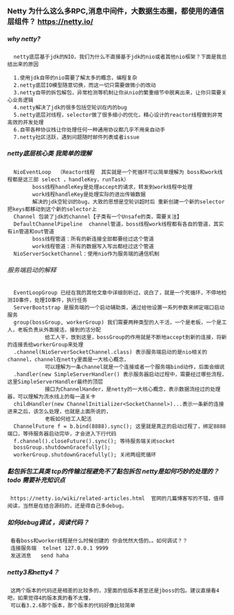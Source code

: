 
### Netty 为什么这么多RPC,消息中间件，大数据生态圈，都使用的通信层组件？ https://netty.io/

##### why netty?

      netty底层基于jdk的NIO，我们为什么不直接基于jdk的nio或者其他nio框架？下面是我总结出来的原因
      
      1.使用jdk自带的nio需要了解太多的概念，编程复杂
      2.netty底层IO模型随意切换，而这一切只需要做微小的改动
      3.netty自带的拆包解包，异常检测等机制让你从nio的繁重细节中脱离出来，让你只需要关心业务逻辑
      4.netty解决了jdk的很多包括空轮训在内的bug
      5.netty底层对线程，selector做了很多细小的优化，精心设计的reactor线程做到非常高效的并发处理
      6.自带各种协议栈让你处理任何一种通用协议都几乎不用亲自动手
      7.netty社区活跃，遇到问题随时邮件列表或者issue


##### netty底层核心类  我简单的理解
      NioEventLoop  （Reactor线程  其实就是一个死循环可以简单理解为 boss和work线程都是这三部 select ，handleKey，runTask）
            boss线程handleKey是处理accept的请求，转发到work线程中处理
            work线程handleKey是处理实际的进出传输数据
            解决的jdk空轮训的bug，大致的思想是空轮训超时后 重新创建一个新的selector 把keys都移动到这个新的selector上
      Channel 包装了jdk的channel【子类有一个Unsafe的类，需要关注】
      DefaultChannelPipeline  channel管道，boss线程work线程都有各自的管道，其实有in管道和out管道
            boss线程管道：所有的新连接全部都要经过这个管道
            work线程管道：所有的数据写入写出都经过这个管道
      NioServerSocketChannel：使用nio作为服务端的通信机制
      
      
###### 服务端启动的解释     
      EventLoopGroup 已经在我的其他文章中详细剖析过，说白了，就是一个死循环，不停地检测IO事件，处理IO事件，执行任务
      ServerBootstrap 是服务端的一个启动辅助类，通过给他设置一系列参数来绑定端口启动服务
      group(bossGroup, workerGroup) 我们需要两种类型的人干活，一个是老板，一个是工人，老板负责从外面接活，接到的活分配
                给工人干，放到这里，bossGroup的作用就是不断地accept到新的连接，将新的连接丢给workerGroup来处理
      .channel(NioServerSocketChannel.class) 表示服务端启动的是nio相关的channel，channel在netty里面是一大核心概念，
                可以理解为一条channel就是一个连接或者一个服务端bind动作，后面会细说
      .handler(new SimpleServerHandler() 表示服务器启动过程中，需要经过哪些流程，这里SimpleServerHandler最终的顶层
                接口为ChannelHander，是netty的一大核心概念，表示数据流经过的处理器，可以理解为流水线上的每一道关卡
      childHandler(new ChannelInitializer<SocketChannel>)...表示一条新的连接进来之后，该怎么处理，也就是上面所说的，
                老板如何给工人配活
      ChannelFuture f = b.bind(8888).sync(); 这里就是真正的启动过程了，绑定8888端口，等待服务器启动完毕，才会进入下行代码
      f.channel().closeFuture().sync(); 等待服务端关闭socket
      bossGroup.shutdownGracefully(); 
      workerGroup.shutdownGracefully(); 关闭两组死循环
      
##### 黏包拆包工具类 tcp的传输过程避免不了黏包拆包 netty是如何巧妙的处理的？ todo  需要补充知识点
      
     https://netty.io/wiki/related-articles.html  官网的几篇博客写的不错，值得阅读，当然是在结合源码的，还是得自己多debug，
     
##### 如何debug调试 ，阅读代码？
     看看boss和worker线程是什么时候创建的 你会恍然大悟的。。如何调试？？
     连接服务端  telnet 127.0.0.1 9999  
     发送消息   send haha

##### netty3和netty4？
     这两个版本的代码还是相差的比较多的，3里面的低版本甚至还是jboss的包。建议直接看4吧，如果觉得4的版本真的看不太懂，
     可以看3.2.6那个版本，那个版本的代码好像比较简单


